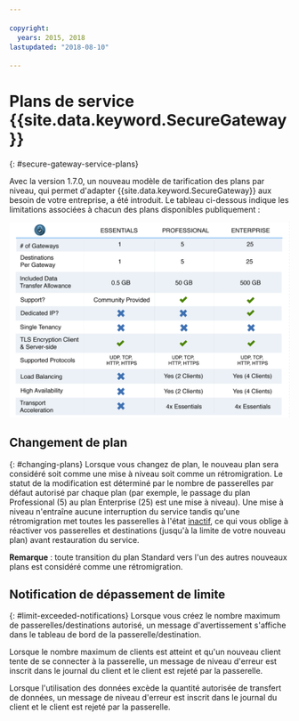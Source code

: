 ```yaml
---

copyright:
  years: 2015, 2018
lastupdated: "2018-08-10"

---
```


# Plans de service {{site.data.keyword.SecureGateway}}
{: #secure-gateway-service-plans}

Avec la version 1.7.0, un nouveau modèle de tarification des plans par niveau, qui permet d'adapter {{site.data.keyword.SecureGateway}} aux besoin de votre entreprise, a été introduit.  Le tableau ci-dessous indique les limitations associées à chacun des plans disponibles publiquement :

![Modèle de plan par niveau](./images/planDetails.png?raw=true "Modèle de plan par niveau")

## Changement de plan
{: #changing-plans}
Lorsque vous changez de plan, le nouveau plan sera considéré soit comme une mise à niveau soit comme un rétromigration.  Le statut de la modification est déterminé par le nombre de passerelles par défaut autorisé par chaque plan (par exemple, le passage du plan Professional (5) au plan Enterprise (25) est une mise à niveau).  Une mise à niveau n'entraîne aucune interruption du service tandis qu'une rétromigration met toutes les passerelles à l'état [inactif](/docs/services/SecureGateway?topic=securegateway-sg-faq#faq-states), ce qui vous oblige à réactiver vos passerelles et destinations (jusqu'à la limite de votre nouveau plan) avant restauration du service.

<b>Remarque</b> : toute transition du plan Standard vers l'un des autres nouveaux plans est considéré comme une rétromigration.


## Notification de dépassement de limite
{: #limit-exceeded-notifications}
Lorsque vous créez le nombre maximum de passerelles/destinations autorisé, un message d'avertissement s'affiche dans le tableau de bord de la passerelle/destination.

Lorsque le nombre maximum de clients est atteint et qu'un nouveau client tente de se connecter à la passerelle, un message de niveau d'erreur est inscrit dans le journal du client et le client est rejeté par la passerelle.

Lorsque l'utilisation des données excède la quantité autorisée de transfert de données, un message de niveau d'erreur est inscrit dans le journal du client et le client est rejeté par la passerelle.
